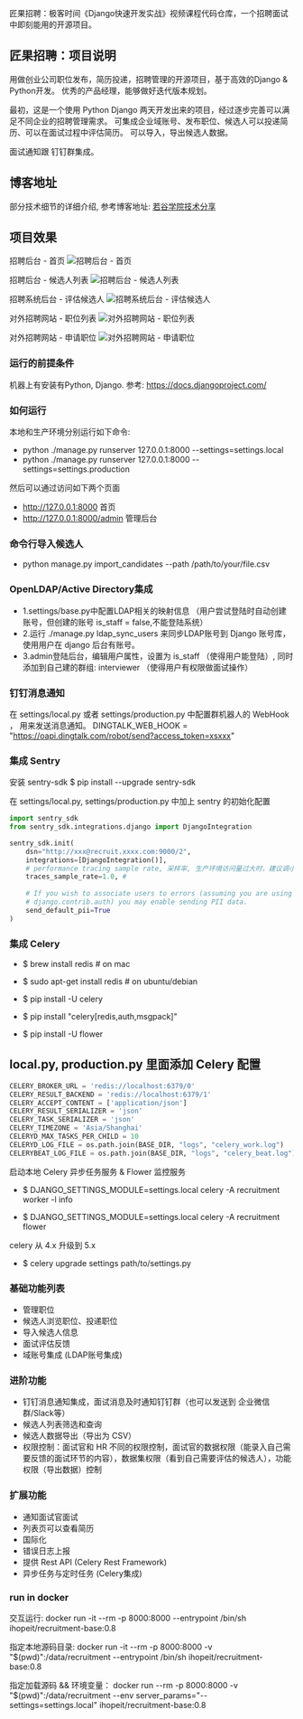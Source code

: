 
匠果招聘：极客时间《Django快速开发实战》视频课程代码仓库，一个招聘面试中即刻能用的开源项目。

## 匠果招聘：项目说明

用做创业公司职位发布，简历投递，招聘管理的开源项目，基于高效的Django & Python开发。
优秀的产品经理，能够做好迭代版本规划。

最初，这是一个使用 Python Django 两天开发出来的项目，经过逐步完善可以满足不同企业的招聘管理需求。
可集成企业域账号、发布职位、候选人可以投递简历、可以在面试过程中评估简历。 可以导入，导出候选人数据。

面试通知跟 钉钉群集成。

## 博客地址

部分技术细节的详细介绍, 参考博客地址:
[若谷学院技术分享](https://blog.ruoguedu.com/)

## 项目效果

招聘后台 - 首页
![招聘后台 - 首页](snapshot/recruitment_home_page.png)

招聘后台 - 候选人列表
![招聘后台 - 候选人列表](snapshot/recruitment_candidate_list.png)


招聘系统后台 - 评估候选人
![招聘系统后台 - 评估候选人](snapshot/recruitment_candidate_evaluation.png)

对外招聘网站 - 职位列表
![对外招聘网站 - 职位列表](snapshot/recruitment_job_list_for_candidates.png)

对外招聘网站 - 申请职位
![对外招聘网站 - 申请职位](snapshot/recruitment_apply_job.png)


### 运行的前提条件

机器上有安装有Python, Django. 参考:
https://docs.djangoproject.com/

### 如何运行
本地和生产环境分别运行如下命令:
* python ./manage.py runserver 127.0.0.1:8000 --settings=settings.local
* python ./manage.py runserver 127.0.0.1:8000 --settings=settings.production

然后可以通过访问如下两个页面 
* http://127.0.0.1:8000 首页
* http://127.0.0.1:8000/admin 管理后台

### 命令行导入候选人

* python manage.py import_candidates --path /path/to/your/file.csv

### OpenLDAP/Active Directory集成
* 1.settings/base.py中配置LDAP相关的映射信息 （用户尝试登陆时自动创建账号，但创建的账号 is_staff = false,不能登陆系统）
* 2.运行 ./manage.py ldap_sync_users 来同步LDAP账号到 Django 账号库， 使用用户在 django 后台有账号。
* 3.admin登陆后台，编辑用户属性，设置为 is_staff （使得用户能登陆）, 同时添加到自己建的群组: interviewer （使得用户有权限做面试操作）

### 钉钉消息通知

在 settings/local.py 或者 settings/production.py 中配置群机器人的 WebHook ， 用来发送消息通知。
DINGTALK_WEB_HOOK = "https://oapi.dingtalk.com/robot/send?access_token=xsxxx"

### 集成 Sentry
安装 sentry-sdk
    $ pip install --upgrade sentry-sdk

在 settings/local.py, settings/production.py 中加上 sentry 的初始化配置
```python
import sentry_sdk
from sentry_sdk.integrations.django import DjangoIntegration

sentry_sdk.init(
    dsn="http://xxx@recruit.xxxx.com:9000/2",
    integrations=[DjangoIntegration()],
    # performance tracing sample rate, 采样率, 生产环境访问量过大时，建议调小（不用每一个URL请求都记录性能）
    traces_sample_rate=1.0, # 
    
    # If you wish to associate users to errors (assuming you are using
    # django.contrib.auth) you may enable sending PII data.
    send_default_pii=True
)
```

### 集成 Celery

* $ brew install redis  # on mac
* $ sudo apt-get install redis # on ubuntu/debian

* $ pip install -U celery
* $ pip install "celery[redis,auth,msgpack]"
* $ pip install -U flower


## local.py, production.py 里面添加 Celery 配置
```python
CELERY_BROKER_URL = 'redis://localhost:6379/0'
CELERY_RESULT_BACKEND = 'redis://localhost:6379/1'
CELERY_ACCEPT_CONTENT = ['application/json']
CELERY_RESULT_SERIALIZER = 'json'
CELERY_TASK_SERIALIZER = 'json'
CELERY_TIMEZONE = 'Asia/Shanghai'
CELERYD_MAX_TASKS_PER_CHILD = 10
CELERYD_LOG_FILE = os.path.join(BASE_DIR, "logs", "celery_work.log")
CELERYBEAT_LOG_FILE = os.path.join(BASE_DIR, "logs", "celery_beat.log")
```

启动本地 Celery 异步任务服务 & Flower 监控服务
* $ DJANGO_SETTINGS_MODULE=settings.local celery -A recruitment worker -l info

* $ DJANGO_SETTINGS_MODULE=settings.local celery -A recruitment flower 

celery 从  4.x 升级到 5.x
* $ celery upgrade settings path/to/settings.py

### 基础功能列表
* 管理职位
* 候选人浏览职位、投递职位 
* 导入候选人信息
* 面试评估反馈
* 域账号集成 (LDAP账号集成)

### 进阶功能
* 钉钉消息通知集成，面试消息及时通知钉钉群（也可以发送到 企业微信群/Slack等）
* 候选人列表筛选和查询 
* 候选人数据导出（导出为 CSV） 
* 权限控制：面试官和 HR 不同的权限控制，面试官的数据权限（能录入自己需要反馈的面试环节的内容），数据集权限（看到自己需要评估的候选人），功能权限（导出数据）控制

### 扩展功能 
* 通知面试官面试 
* 列表页可以查看简历
* 国际化
* 错误日志上报
* 提供 Rest API (Celery Rest Framework)
* 异步任务与定时任务 (Celery集成)


### run in docker 
交互运行:
docker run -it --rm -p 8000:8000  --entrypoint /bin/sh  ihopeit/recruitment-base:0.8

指定本地源码目录:
docker run -it --rm -p 8000:8000 -v "$(pwd)":/data/recruitment  --entrypoint /bin/sh  ihopeit/recruitment-base:0.8

指定加载源码 && 环境变量：
docker run --rm -p 8000:8000 -v "$(pwd)":/data/recruitment  --env server_params="--settings=settings.local"  ihopeit/recruitment-base:0.8